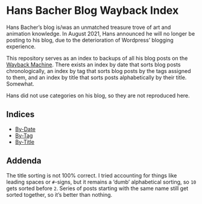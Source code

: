 # Hans Bacher Blog Wayback Index

Hans Bacher’s blog is/was an unmatched treasure trove of art and animation knowledge.
In August 2021, Hans announced he will no longer be posting to his blog, due to the deterioration of Wordpress’ blogging experience.

This repository serves as an index to backups of all his blog posts on the [Wayback Machine](https://web.archive.org/).
There exists an index by date that sorts blog posts chronologically, an index by tag that sorts blog posts by the tags assigned to them, and an index by title that sorts posts alphabetically by their title.
Somewhat.

Hans did not use categories on his blog, so they are not reproduced here.

## Indices

* [By-Date](index-md/by-date/root.md)
* [By-Tag](index-md/by-tag/root.md)
* [By-Title](index-md/by-title/root.md)

## Addenda

The title sorting is not 100% correct.
I tried accounting for things like leading spaces or `#`-signs, but it remains a ‘dumb’ alphabetical sorting, so `10` gets sorted before `2`.
Series of posts starting with the same name still get sorted together, so it’s better than nothing.
